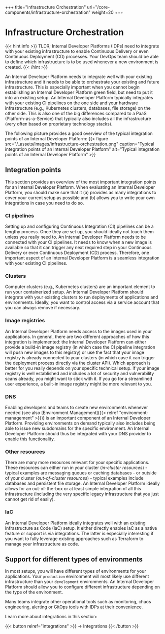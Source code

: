 +++
title="Infrastructure Orchestration"
url="/core-components/infrastructure-orchestration"
weight=20
+++

# Infrastructure Orchestration

{{< hint info >}}
TLDR; Internal Developer Platforms (IDPs) need to integrate with your existing infrastructure to enable Continuous Delivery or even Continuous Deployment (CD) processes. Your DevOps team should be able to define which infrastructure is to be used whenever a new environment is created.
{{< /hint >}}

An Internal Developer Platform needs to integrate well with your existing infrastructure and it needs to be able to orchestrate your existing and future infrastructure. This is especially important when you cannot begin establishing an Internal Developer Platform green field, but need to put it into an existing setup. An Internal Developer Platform typically integrates with your existing CI pipelines on the one side and your hardware infrastructure (e.g., Kubernetes clusters, databases, file storage) on the other side. This is also one of the big differences compared to a PaaS (Platform-as-a-Service) that typically also includes all the infrastructure (very often based on proprietary technology stacks).

The following picture provides a good overview of the typical integration points of an Internal Developer Platform:
{{< figure src="/_assets/images/infrastructure-orchestration.png" caption="Typical integration points of an Internal Developer Platform" alt="Typical integration points of an Internal Developer Platform" >}}

## Integration points

This section provides an overview of the most important integration points for an Internal Developer Platform. When evaluating an Internal Developer Platform, you should make sure that it (a) provides as many integrations to cover your current setup as possible and (b) allows you to write your own integrations in case you need to do so.

### CI pipelines

Setting up and configuring Continuous Integration (CI) pipelines can be a lengthy process. Once they are set up, you should ideally not touch them unless you really need to. An Internal Developer Platform needs to be connected with your CI pipelines. It needs to know when a new image is available so that it can trigger any next required step in your Continuous Delivery or even Continuous Deployment (CD) process. Therefore, one important aspect of an Internal Developer Platform is a seamless integration with your existing CI pipelines.

### Clusters

Computer clusters (e.g., Kubernetes clusters) are an important element to run your containerized setup. An Internal Developer Platform should integrate with your existing clusters to run deployments of applications and environments. Ideally, you want to control access via a service account that you can always remove if necessary.

### Image registries

An Internal Developer Platform needs access to the images used in your applications. In general, there are two different approaches of how this integration is implemented: the Internal Developer Platform can either provide a build-in image registry (in which case the CI pipeline integration will push new images to this registry) or use the fact that your image registry is already connected to your clusters (in which case it can trigger the deployment process directly via the cluster API). Which approach is better for you really depends on your specific technical setup. If your image registry is well established and includes a lot of security and vulnerability scans already, you might want to stick with it. If you go for a streamlined user experience, a built-in image registry might be more relevant to you.

### DNS

Enabling developers and teams to create new environments whenever needed (see also [Environment Management]({{< relref "environment-management" >}})) is an important component of an Internal Developer Platform. Providing environments on demand typically also includes being able to issue new subdomains for the specific environment. An Internal Developer Platform should thus be integrated with your DNS provider to enable this functionality.

### Other resources

There are many more resources relevant for your specific applications. These resources can either run in your cluster (_in-cluster resources_) - typical examples are messaging queues or caching databases - or outside of your cluster (_out-of-cluster resources_) - typical examples include databases and persistent file storage. An Internal Developer Platform ideally allows for an out-of-the-box or at least simple integration of all this infrastructure (including the very specific legacy infrastructure that you just cannot get rid of easily).

### IaC

An Internal Developer Platform ideally integrates well with an existing Infrastructure as Code (IaC) setup. It either directly enables IaC as a native feature or support is via integrations. The latter is especially interesting if you want to fully leverage existing approaches such as Terraform to manage your infrastructure as code.

## Support for different types of environments

In most setups, you will have different types of environments for your applications. Your `production` environment will most likely use different infrastructure than your `development` environments. An Internal Developer Platform should allow you to configure different infrastructure depending on the type of the environment.

Many teams integrate other operational tools such as monitoring, chaos engineering, alerting or GitOps tools with IDPs at their convenience.

Learn more about integrations in this section:

{{< button relref="integrations" >}}
-> Integrations
{{< /button >}}
